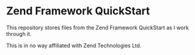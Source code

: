 Zend Framework QuickStart
=========================

This repository stores files from the Zend Framework QuickStart as I work through it.

This is in no way affiliated with Zend Technologies Ltd.

